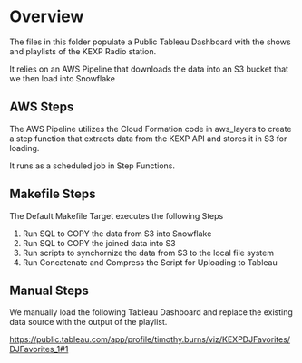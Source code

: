 # Overview

The files in this folder populate a Public Tableau Dashboard with the shows
and playlists of the KEXP Radio station.

It relies on an AWS Pipeline that downloads the data into an
S3 bucket that we then load into Snowflake

## AWS Steps

The AWS Pipeline utilizes the Cloud Formation code in aws_layers to create
a step function that extracts data from the KEXP API and stores it in S3 for loading.

It runs as a scheduled job in Step Functions.

## Makefile Steps

The Default Makefile Target executes the following Steps

1. Run SQL to COPY the data from S3 into Snowflake
2. Run SQL to COPY the joined data into S3
3. Run scripts to synchornize the data from S3 to the local file system
4. Run Concatenate and Compress the Script for Uploading to Tableau

## Manual Steps

We manually load the following Tableau Dashboard and replace the existing 
data source with the output of the playlist.

https://public.tableau.com/app/profile/timothy.burns/viz/KEXPDJFavorites/DJFavorites_1#1

